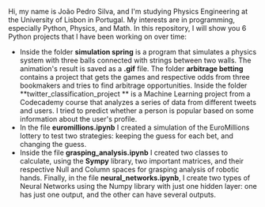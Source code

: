 Hi, my name is João Pedro Silva, and I'm studying Physics Engineering at the University of Lisbon in Portugal. My interests are in programming, especially Python, Physics, and Math. 
In this repository, I will show you 6 Python projects that I have been working on over time:
- Inside the folder **simulation spring** is a program that simulates a physics system with three balls connected with strings between two walls. The animation's result is saved as a **.gif** file.
The folder **arbitrage betting** contains a project that gets the games and respective odds from three bookmakers and tries to find arbitrage opportunities.
Inside the folder **twitter_classification_project ** is a Machine Learning project from a Codecademy course that analyzes a series of data from different tweets and users. I tried to predict whether a person is popular based on some information about the user's profile.
- In the file **euromillions.ipynb** I created a simulation of the EuroMillions lottery to test two strategies: keeping the guess for each bet, and changing the guess.
- Inside the file **grasping_analysis.ipynb** I created two classes to calculate, using the **Sympy** library, two important matrices, and their respective Null and Column spaces for grasping analysis of robotic hands.
Finally, in the file **neural_networks.ipynb**, I create two types of Neural Networks using the Numpy library with just one hidden layer: one has just one output, and the other can have several outputs.




